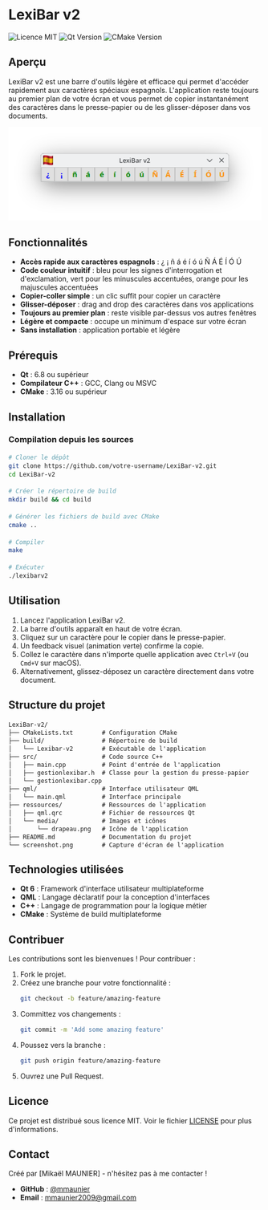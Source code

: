 # LexiBar v2

![Licence MIT](https://img.shields.io/badge/Licence-MIT-green.svg)
![Qt Version](https://img.shields.io/badge/Qt-6.8%2B-blue.svg)
![CMake Version](https://img.shields.io/badge/CMake-3.16%2B-orange.svg)

## Aperçu
LexiBar v2 est une barre d'outils légère et efficace qui permet d'accéder rapidement aux caractères spéciaux espagnols. L'application reste toujours au premier plan de votre écran et vous permet de copier instantanément des caractères dans le presse-papier ou de les glisser-déposer dans vos documents.

![Screenshot de LexiBar v2](screenshot.png)

## Fonctionnalités
- **Accès rapide aux caractères espagnols** : ¿ ¡ ñ á é í ó ú Ñ Á É Í Ó Ú
- **Code couleur intuitif** : bleu pour les signes d'interrogation et d'exclamation, vert pour les minuscules accentuées, orange pour les majuscules accentuées
- **Copier-coller simple** : un clic suffit pour copier un caractère
- **Glisser-déposer** : drag and drop des caractères dans vos applications
- **Toujours au premier plan** : reste visible par-dessus vos autres fenêtres
- **Légère et compacte** : occupe un minimum d'espace sur votre écran
- **Sans installation** : application portable et légère

## Prérequis
- **Qt** : 6.8 ou supérieur
- **Compilateur C++** : GCC, Clang ou MSVC
- **CMake** : 3.16 ou supérieur

## Installation

### Compilation depuis les sources
```bash
# Cloner le dépôt
git clone https://github.com/votre-username/LexiBar-v2.git
cd LexiBar-v2

# Créer le répertoire de build
mkdir build && cd build

# Générer les fichiers de build avec CMake
cmake ..

# Compiler
make

# Exécuter
./lexibarv2
```

## Utilisation
1. Lancez l'application LexiBar v2.
2. La barre d'outils apparaît en haut de votre écran.
3. Cliquez sur un caractère pour le copier dans le presse-papier.
4. Un feedback visuel (animation verte) confirme la copie.
5. Collez le caractère dans n'importe quelle application avec `Ctrl+V` (ou `Cmd+V` sur macOS).
6. Alternativement, glissez-déposez un caractère directement dans votre document.

## Structure du projet
```
LexiBar-v2/
├── CMakeLists.txt        # Configuration CMake
├── build/                # Répertoire de build
│   └── Lexibar-v2        # Exécutable de l'application
├── src/                  # Code source C++
│   ├── main.cpp          # Point d'entrée de l'application
│   ├── gestionlexibar.h  # Classe pour la gestion du presse-papier
│   └── gestionlexibar.cpp
├── qml/                  # Interface utilisateur QML
│   └── main.qml          # Interface principale
├── ressources/           # Ressources de l'application
│   ├── qml.qrc           # Fichier de ressources Qt
│   └── media/            # Images et icônes
│       └── drapeau.png   # Icône de l'application
├── README.md             # Documentation du projet
└── screenshot.png        # Capture d'écran de l'application
```

## Technologies utilisées
- **Qt 6** : Framework d'interface utilisateur multiplateforme
- **QML** : Langage déclaratif pour la conception d'interfaces
- **C++** : Langage de programmation pour la logique métier
- **CMake** : Système de build multiplateforme

## Contribuer
Les contributions sont les bienvenues ! Pour contribuer :

1. Fork le projet.
2. Créez une branche pour votre fonctionnalité :
   ```bash
   git checkout -b feature/amazing-feature
   ```
3. Committez vos changements :
   ```bash
   git commit -m 'Add some amazing feature'
   ```
4. Poussez vers la branche :
   ```bash
   git push origin feature/amazing-feature
   ```
5. Ouvrez une Pull Request.

## Licence
Ce projet est distribué sous licence MIT. Voir le fichier [LICENSE](LICENSE) pour plus d'informations.

## Contact
Créé par [Mikaël MAUNIER] - n'hésitez pas à me contacter !

- **GitHub** : [@mmaunier](https://github.com/mmaunier)
- **Email** : mmaunier2009@gmail.com